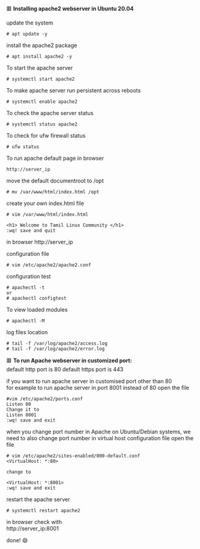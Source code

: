 :red_square:   __Installing apache2 webserver in Ubuntu 20.04__

update the system
```
# apt update -y
```
install the apache2 package
```
# apt install apache2 -y
```
To start the apache server
```
# systemctl start apache2
```
To make apache server run persistent across reboots
```
# systemctl enable apache2
```
To check the apache server status
```
# systemctl status apache2
```
To check for ufw firewall status
```
# ufw status
```
To run apache default page in browser
```
http://server_ip
```
move the default documentroot to /opt
```
# mv /var/www/html/index.html /opt
```
create your own index.html file
```
# vim /var/www/html/index.html

<h1> Welcome to Tamil Linux Community </h1>
:wq! save and quit
```
in browser
http://server_ip

configuration file
```
# vim /etc/apache2/apache2.conf
```
configuration test
```
# apachectl -t
or 
# apachectl configtest
```
To view loaded modules
```
# apachectl -M
```
log files location
```
# tail -f /var/log/apache2/access.log
# tail -f /var/log/apache2/error.log
```


:red_square:   __To run Apache webserver in customized port:__\
default http port is 80
default https port is 443

if you want to run apache server in customised port other than 80\
for example to run apache server in port 8001 instead of 80
open the file
```
#vim /etc/apache2/ports.conf
Listen 80
Change it to
Listen 8001
:wq! save and exit
```

when you change port number in Apache on Ubuntu/Debian systems, we need to also change port number in virtual host configuration file
open the file
```
# vim /etc/apache2/sites-enabled/000-default.conf
<VirtualHost: *:80>

change to 

<VirtualHost: *:8001>
:wq! save and exit
```
restart the apache server
```
# systemctl restart apache2
```
in browser check with\
http://server_ip:8001

done! 	:smile:

